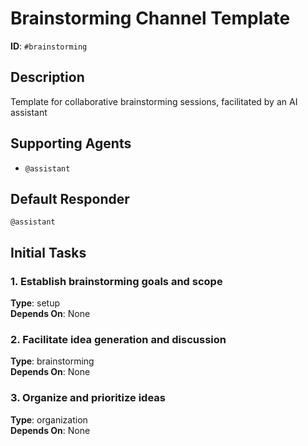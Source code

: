 # Brainstorming Channel Template

**ID**: `#brainstorming`

## Description
Template for collaborative brainstorming sessions, facilitated by an AI assistant

## Supporting Agents
- `@assistant`

## Default Responder
`@assistant`

## Initial Tasks

### 1. Establish brainstorming goals and scope
**Type**: setup  
**Depends On**: None

### 2. Facilitate idea generation and discussion  
**Type**: brainstorming  
**Depends On**: None

### 3. Organize and prioritize ideas  
**Type**: organization  
**Depends On**: None
